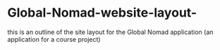 # Global-Nomad-website-layout-
this is an outline of the site layout for the Global Nomad application (an application for a course project)
